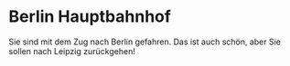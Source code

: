 # Berlin Hauptbahnhof

Sie sind mit dem Zug nach Berlin gefahren. Das ist auch schön, aber
Sie sollen nach Leipzig zurückgehen!
